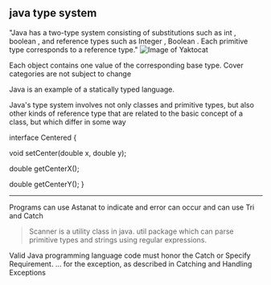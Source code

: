 ## java type system

"Java has a two-type system consisting of substitutions such as int , boolean , and reference types such as Integer , Boolean . Each primitive type corresponds to a reference type."
![Image of Yaktocat](https://image2.slideserve.com/5124954/slide1-l.jpg)


Each object contains one value of the corresponding base type. Cover categories are not subject to change

Java is an example of a statically typed language.

Java's type system involves not only classes and primitive types, but also other kinds of reference type that are related to the basic concept of a class, but which differ in some way


interface Centered {

  void setCenter(double x, double y);
  
  double getCenterX();
  
  double getCenterY();
}

---------------------------------------------------------------------------------------------------------------

Programs can use Astanat to indicate and error can occur and can use Tri and Catch


> Scanner is a utility class in java. util package which can parse primitive types and strings using regular expressions. 

Valid Java programming language code must honor the Catch or Specify Requirement. ... for the exception, as described in Catching and Handling Exceptions

